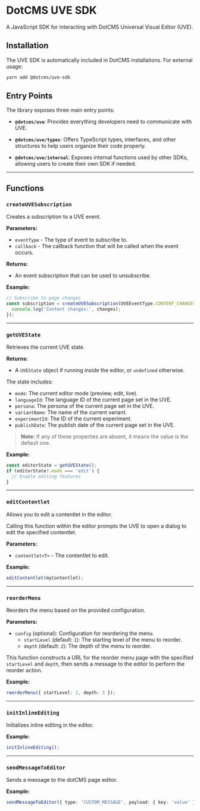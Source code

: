 # DotCMS UVE SDK

A JavaScript SDK for interacting with DotCMS Universal Visual Editor (UVE).

## Installation

The UVE SDK is automatically included in DotCMS installations. For external usage:

```bash
yarn add @dotcms/uve-sdk
```


## Entry Points

The library exposes three main entry points:

- **`@dotcms/uve`**: Provides everything developers need to communicate with UVE.

- **`@dotcms/uve/types`**: Offers TypeScript types, interfaces, and other structures to help users organize their code properly.

- **`@dotcms/uve/internal`**: Exposes internal functions used by other SDKs, allowing users to create their own SDK if needed.

---

## Functions

### `createUVESubscription`

Creates a subscription to a UVE event.

**Parameters:**
- `eventType` - The type of event to subscribe to.
- `callback` - The callback function that will be called when the event occurs.

**Returns:**
- An event subscription that can be used to unsubscribe.

**Example:**
```typescript
// Subscribe to page changes
const subscription = createUVESubscription(UVEEventType.CONTENT_CHANGES, (changes) => {
  console.log('Content changes:', changes);
});
```

---

### `getUVEState`

Retrieves the current UVE state.

**Returns:**
- A `UVEState` object if running inside the editor, or `undefined` otherwise.

The state includes:
- `mode`: The current editor mode (preview, edit, live).
- `languageId`: The language ID of the current page set in the UVE.
- `persona`: The persona of the current page set in the UVE.
- `variantName`: The name of the current variant.
- `experimentId`: The ID of the current experiment.
- `publishDate`: The publish date of the current page set in the UVE.

> **Note:** If any of these properties are absent, it means the value is the default one.

**Example:**
```typescript
const editorState = getUVEState();
if (editorState?.mode === 'edit') {
  // Enable editing features
}
```

---

### `editContentlet`

Allows you to edit a contentlet in the editor.

Calling this function within the editor prompts the UVE to open a dialog to edit the specified contentlet.

**Parameters:**
- `contentlet<T>` - The contentlet to edit.

**Example:**
```typescript
editContentlet(myContentlet);
```

---

### `reorderMenu`

Reorders the menu based on the provided configuration.

**Parameters:**
- `config` (optional): Configuration for reordering the menu.
  - `startLevel` (default: `1`): The starting level of the menu to reorder.
  - `depth` (default: `2`): The depth of the menu to reorder.

This function constructs a URL for the reorder menu page with the specified `startLevel` and `depth`, then sends a message to the editor to perform the reorder action.

**Example:**
```typescript
reorderMenu({ startLevel: 2, depth: 3 });
```

---

### `initInlineEditing`

Initializes inline editing in the editor.

**Example:**
```typescript
initInlineEditing();
```

---

### `sendMessageToEditor`

Sends a message to the dotCMS page editor.

**Example:**
```typescript
sendMessageToEditor({ type: 'CUSTOM_MESSAGE', payload: { key: 'value' } });
```
